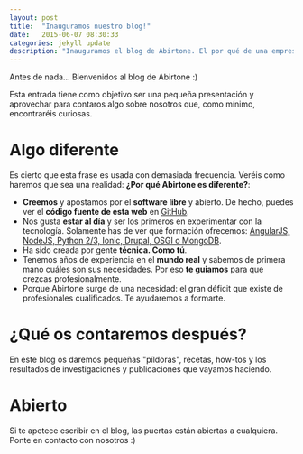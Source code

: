 ```yaml
---
layout: post
title:  "Inauguramos nuestro blog!"
date:   2015-06-07 08:30:33
categories: jekyll update
description: "Inauguramos el blog de Abirtone. El por qué de una empresa con su backend en un GitHub público :)"
---
```


Antes de nada... Bienvenidos al blog de Abirtone :)

Esta entrada tiene como objetivo ser una pequeña presentación y aprovechar para contaros algo sobre nosotros que, como mínimo, encontraréis curiosas.

# Algo diferente

Es cierto que esta frase es usada con demasiada frecuencia. Veréis como haremos que sea una realidad: **¿Por qué Abirtone es diferente?**:

* **Creemos** y apostamos por el **software libre** y abierto. De hecho, puedes ver el **código fuente de esta web** en [GitHub](https://github.com/abirtone/abirtone.github.io).
* Nos gusta **estar al día** y ser los primeros en experimentar con la tecnología. Solamente has de ver qué formación ofrecemos: [AngularJS, NodeJS, Python 2/3, Ionic, Drupal, OSGI o MongoDB](http://abirtone.com/formacion/).
* Ha sido creada por gente **técnica. Como tú**.
* Tenemos años de experiencia en el **mundo real** y sabemos de primera mano cuáles son sus necesidades. Por eso **te guiamos** para que crezcas profesionalmente.
* Porque Abirtone surge de una necesidad: el gran déficit que existe de profesionales cualificados. Te ayudaremos a formarte.

# ¿Qué os contaremos después?

En este blog os daremos pequeñas "píldoras", recetas, how-tos y los resultados de investigaciones y publicaciones que vayamos haciendo.

# Abierto

Si te apetece escribir en el blog, las puertas están abiertas a cualquiera. Ponte en contacto con nosotros :)